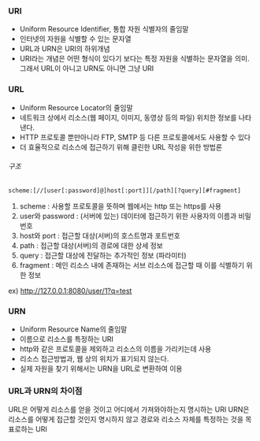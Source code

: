 ### URI

- Uniform Resource Identifier, 통합 자원 식별자의 줄임말
- 인터넷의 자원을 식별할 수 있는 문자열
- URL과 URN은 URI의 하위개념
- URI라는 개념은 어떤 형식이 있다기 보다는 특정 자원을 식별하는 문자열을 의미. 그래서 URL이 아니고 URN도 아니면 그냥 URI

### URL
- Uniform Resource Locator의 줄임말
- 네트워크 상에서 리소스(웹 페이지, 이미지, 동영상 등의 파일) 위치한 정보를 나타낸다.
- HTTP 프로토콜 뿐만아니라 FTP, SMTP 등 다른 프로토콜에서도 사용할 수 있다
- 더 효율적으로 리소스에 접근하기 위해 클린한 URL 작성을 위한 방법론
###### 구조
`scheme:[//[user[:password]@]host[:port]][/path][?query][#fragment]`
1. scheme : 사용할 프로토콜을 뜻하며 웹에서는 http 또는 https를 사용
2. user와 password : (서버에 있는) 데이터에 접근하기 위한 사용자의 이름과 비밀번호
3. host와 port : 접근할 대상(서버)의 호스트명과 포트번호
4. path : 접근할 대상(서버)의 경로에 대한 상세 정보
5. query : 접근할 대상에 전달하는 추가적인 정보 (파라미터)
6. fragment : 메인 리소스 내에 존재하는 서브 리소스에 접근할 때 이를 식별하기 위한 정보

ex) http://127.0.0.1:8080/user/1?q=test

### URN
- Uniform Resource Name의 줄임말
- 이름으로 리소스를 특정하는 URI
- http와 같은 프로토콜을 제외하고 리소스의 이름을 가리키는데 사용
- 리소스 접근방법과, 웹 상의 위치가 표기되지 않는다.
- 실제 자원을 찾기 위해서는 URN을 URL로 변환하여 이용

### URL과 URN의 차이점
URL은 어떻게 리소스를 얻을 것이고 어디에서 가져와야하는지 명시하는 URI
URN은 리소스를 어떻게 접근할 것인지 명시하지 않고 경로와 리소스 자체를 특정하는 것을 목표로하는 URI